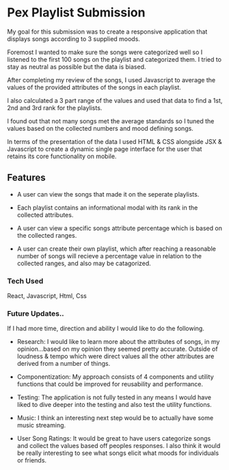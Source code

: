 # Pex Playlist Submission
My goal for this submission was to create a responsive application that displays songs according to 3 supplied moods.

Foremost I wanted to make sure the songs were categorized well so I listened to the first 100 songs on the playlist and categorized them. I tried to stay as neutral as possible but the data is biased. 

After completing my review of the songs, I used Javascript to average the values of the provided attributes of the songs in each playlist. 

I also calculated a 3 part range of the values and used that data to find a 1st, 2nd and 3rd rank for the playlists.

I found out that not many songs met the average standards so I tuned the values based on the collected numbers and mood defining songs.

In terms of the presentation of the data I used HTML & CSS alongside JSX & Javascript to create a dynamic single page interface for the user that retains its core functionality on mobile.

## Features
- A user can view the songs that made it on the seperate playlists.

- Each playlist contains an informational modal with its rank in the collected attributes.

- A user can view a specific songs attribute percentage which is based on the collected ranges.

- A user can create their own playlist, which after reaching a reasonable number of songs will recieve a percentage value in relation to the collected ranges, and also may be catagorized. 


### Tech Used
React, Javascript, Html, Css

### Future Updates..
If I had more time, direction and ability I would like to do the following.

- Research: I would like to learn more about the attributes of songs, in my opinion...based on my opinion they seemed pretty accurate. Outside of loudness & tempo which were direct values all the other attributes are derived from a number of things. 

- Componentization: My approach consists of 4 components and utility functions that could be improved for reusability and performance. 

- Testing: The application is not fully tested in any means I would have liked to dive deeper into the testing and also test the utility functions. 

- Music: I think an interesting next step would be to actually have some music streaming. 

- User Song Ratings: It would be great to have users categorize songs and collect the values based off peoples responses. I also think it would be really interesting to see what songs elicit what moods for individuals or friends.
